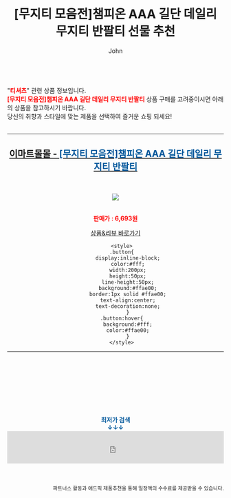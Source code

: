 ﻿---
layout: post
title:  "[무지티 모음전]챔피온 AAA 길단 데일리 무지티 반팔티 선물 추천"
author: John
categories: [ 티셔츠 ]
tags: [ 티셔츠, 티셔츠 제작, 티셔츠 디자인, 티셔츠 도안, 티셔츠 목업, 티셔츠 넣어입기, 티셔츠 앞에만 넣기, 티셔츠 개는법, 티셔츠 프린팅, 티셔츠 사이즈 ]
image: https://sitem.ssgcdn.com/59/21/36/item/1000075362159_i1_1200.jpg 
description: "[무지티 모음전]챔피온 AAA 길단 데일리 무지티 반팔티 선물 추천 관련 상품으로 가장 고객 선호도가 높은 제품입니다."
toc: true
toc_sticky: true
---

<br>
"<b><font color='#ff0000'>티셔츠</font></b>" 관련 상품 정보입니다.
<br>
<b><font color='#ff0000'>[무지티 모음전]챔피온 AAA 길단 데일리 무지티 반팔티</font></b> 상품 구매를 고려중이시면 아래의 상품을 참고하시기 바랍니다.
<br>
당신의 취향과 스타일에 맞는 제품을 선택하여 즐거운 쇼핑 되세요!
<br><br>
<hr>
<p>
    
<center><h2><a href="https://nico.kr/obVsXd" target="_blank"><b>이마트몰몰 - <font color='#01579B'>[무지티 모음전]챔피온 AAA 길단 데일리 무지티 반팔티</font></b></a></h2><br>

<a href="https://nico.kr/obVsXd" target="_blank"><img src="https://sitem.ssgcdn.com/59/21/36/item/1000075362159_i1_1200.jpg"></a><br><br>

<b><font color='#ff0000'>판매가 : 6,693원 </font></b><br>

<a href="https://nico.kr/obVsXd" target="_blank" class="button">상품&리뷰 바로가기</a><p>

        <style>
        .button{
            display:inline-block;
            color:#fff;
            width:200px;
            height:50px;
            line-height:50px;
            background:#ffae00;
            border:1px solid #ffae00;
            text-align:center;
            text-decoration:none;
            }
        .button:hover{
            background:#fff;
            color:#ffae00;
            }
        </style>

<hr>

<br><br><br><br><br><br><br>
<center><b><font color='#01579B' size='medium'>최저가 검색<br>
↓↓↓</font></b></center>
<center><iframe src="https://coupa.ng/b1Tbjx" width="100%" height="75" frameborder="0" scrolling="no" referrerpolicy="unsafe-url"></iframe></center>
<br><br>
<p>
<small>
    <div align="right">파트너스 활동과 애드픽 제품추천을 통해 일정액의 수수료를 제공받을 수 있습니다.</div>
</small>
</p>

